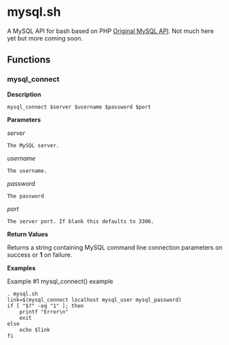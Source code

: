 mysql.sh
========

A MySQL API for bash based on PHP
[Original MySQL API](http://php.net/manual/en/book.mysql.php). Not
much here yet but more coming soon.

Functions
---------

### mysql_connect

**Description**

    mysql_connect $server $username $password $port

**Parameters**

*server*

    The MySQL server.

*username*

    The username.

*password*

    The password

*port*

    The server port. If blank this defaults to 3306.

**Return Values**

Returns a string containing MySQL command line connection parameters
on success or **1** on failure.

**Examples**

Example #1 mysql_connect() example

    . mysql.sh
    link=$(mysql_connect localhost mysql_user mysql_password)
    if [ "$?" -eq "1" ]; then
        printf "Error\n"
        exit
    else
        echo $link
    fi
